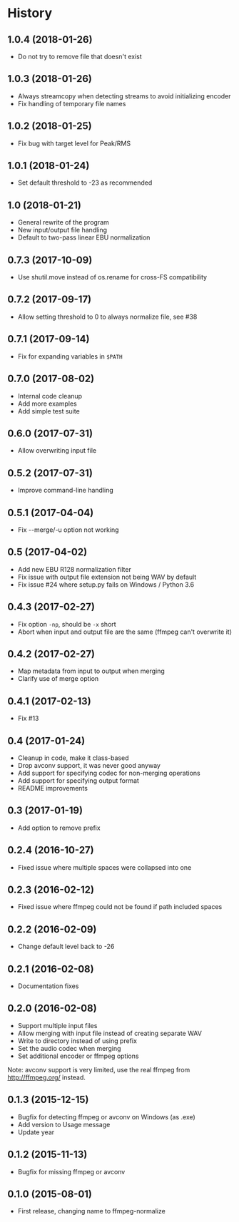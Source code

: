# History

1.0.4 (2018-01-26)
------------------

- Do not try to remove file that doesn't exist

1.0.3 (2018-01-26)
------------------

- Always streamcopy when detecting streams to avoid initializing encoder
- Fix handling of temporary file names

1.0.2 (2018-01-25)
------------------

- Fix bug with target level for Peak/RMS

1.0.1 (2018-01-24)
------------------

- Set default threshold to -23 as recommended

1.0 (2018-01-21)
----------------

- General rewrite of the program
- New input/output file handling
- Default to two-pass linear EBU normalization

0.7.3 (2017-10-09)
------------------

- Use shutil.move instead of os.rename for cross-FS compatibility

0.7.2 (2017-09-17)
------------------

- Allow setting threshold to 0 to always normalize file, see #38

0.7.1 (2017-09-14)
------------------

- Fix for expanding variables in `$PATH`

0.7.0 (2017-08-02)
------------------

- Internal code cleanup
- Add more examples
- Add simple test suite

0.6.0 (2017-07-31)
------------------

- Allow overwriting input file

0.5.2 (2017-07-31)
------------------

- Improve command-line handling

0.5.1 (2017-04-04)
------------------

- Fix --merge/-u option not working

0.5 (2017-04-02)
----------------

- Add new EBU R128 normalization filter
- Fix issue with output file extension not being WAV by default
- Fix issue #24 where setup.py fails on Windows / Python 3.6

0.4.3 (2017-02-27)
------------------

-   Fix option `-np`, should be `-x` short
-   Abort when input and output file are the same (ffmpeg can't
    overwrite it)

0.4.2 (2017-02-27)
------------------

-   Map metadata from input to output when merging
-   Clarify use of merge option

0.4.1 (2017-02-13)
------------------

-   Fix #13

0.4 (2017-01-24)
----------------

-   Cleanup in code, make it class-based
-   Drop avconv support, it was never good anyway
-   Add support for specifying codec for non-merging operations
-   Add support for specifying output format
-   README improvements

0.3 (2017-01-19)
----------------

-   Add option to remove prefix

0.2.4 (2016-10-27)
------------------

-   Fixed issue where multiple spaces were collapsed into one

0.2.3 (2016-02-12)
------------------

-   Fixed issue where ffmpeg could not be found if path included spaces

0.2.2 (2016-02-09)
------------------

-   Change default level back to -26

0.2.1 (2016-02-08)
------------------

-   Documentation fixes

0.2.0 (2016-02-08)
------------------

-   Support multiple input files
-   Allow merging with input file instead of creating separate WAV
-   Write to directory instead of using prefix
-   Set the audio codec when merging
-   Set additional encoder or ffmpeg options

Note: avconv support is very limited, use the real ffmpeg from
<http://ffmpeg.org/> instead.

0.1.3 (2015-12-15)
------------------

-   Bugfix for detecting ffmpeg or avconv on Windows (as .exe)
-   Add version to Usage message
-   Update year

0.1.2 (2015-11-13)
------------------

-   Bugfix for missing ffmpeg or avconv

0.1.0 (2015-08-01)
------------------

-   First release, changing name to ffmpeg-normalize

